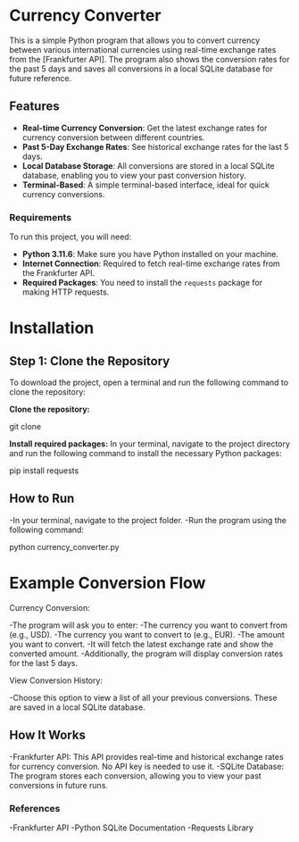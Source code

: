 # Currency Converter

This is a simple Python program that allows you to convert currency between various international currencies using real-time exchange rates from the [Frankfurter API]. The program also shows the conversion rates for the past 5 days and saves all conversions in a local SQLite database for future reference.

## Features

- **Real-time Currency Conversion**: Get the latest exchange rates for currency conversion between different countries.
- **Past 5-Day Exchange Rates**: See historical exchange rates for the last 5 days.
- **Local Database Storage**: All conversions are stored in a local SQLite database, enabling you to view your past conversion history.
- **Terminal-Based**: A simple terminal-based interface, ideal for quick currency conversions.
  
### Requirements

To run this project, you will need:

- **Python 3.11.6**: Make sure you have Python installed on your machine. 
- **Internet Connection**: Required to fetch real-time exchange rates from the Frankfurter API.
- **Required Packages**: You need to install the `requests` package for making HTTP requests.

# Installation

## Step 1: Clone the Repository

To download the project, open a terminal and run the following command to clone the repository:

**Clone the repository:**
  
   git clone <repository-url>

**Install required packages:** 
  In your terminal, navigate to the project directory and run the following command to install the necessary Python packages:

  pip install requests

## How to Run
-In your terminal, navigate to the project folder.
-Run the program using the following command:

  python currency_converter.py

# Example Conversion Flow
Currency Conversion:

-The program will ask you to enter:
-The currency you want to convert from (e.g., USD).
-The currency you want to convert to (e.g., EUR).
-The amount you want to convert.
-It will fetch the latest exchange rate and show the converted amount.
-Additionally, the program will display conversion rates for the last 5 days.

View Conversion History:

-Choose this option to view a list of all your previous conversions. These are saved in a local SQLite database.

## How It Works
-Frankfurter API:  This API provides real-time and historical exchange rates for currency conversion. No API key is needed to use it.
-SQLite Database: The program stores each conversion, allowing you to view your past conversions in future runs.

### References
-Frankfurter API
-Python SQLite Documentation
-Requests Library


